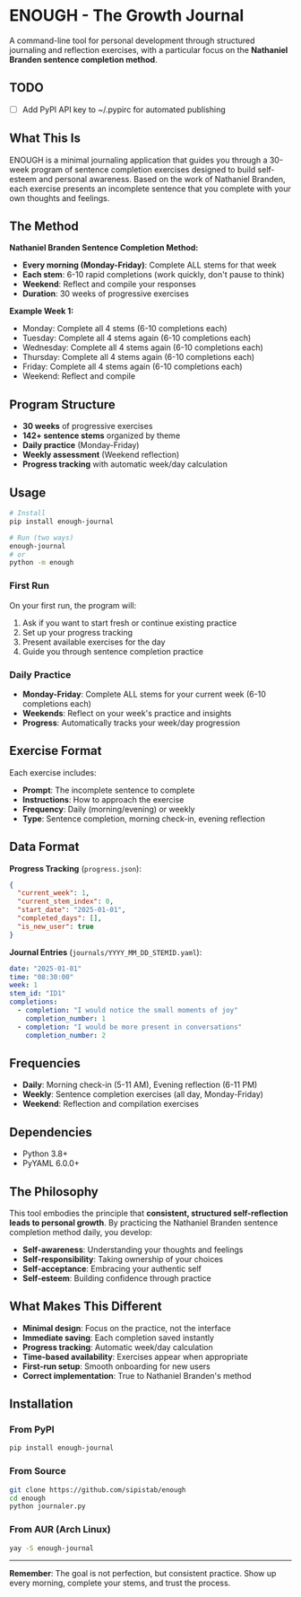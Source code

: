 

# ENOUGH - The Growth Journal

A command-line tool for personal development through structured journaling and reflection exercises, with a particular focus on the **Nathaniel Branden sentence completion method**.

## TODO
- [ ] Add PyPI API key to ~/.pypirc for automated publishing

## What This Is

ENOUGH is a minimal journaling application that guides you through a 30-week program of sentence completion exercises designed to build self-esteem and personal awareness. Based on the work of Nathaniel Branden, each exercise presents an incomplete sentence that you complete with your own thoughts and feelings.

## The Method

**Nathaniel Branden Sentence Completion Method:**
- **Every morning (Monday-Friday)**: Complete ALL stems for that week
- **Each stem**: 6-10 rapid completions (work quickly, don't pause to think)
- **Weekend**: Reflect and compile your responses
- **Duration**: 30 weeks of progressive exercises

**Example Week 1:**
- Monday: Complete all 4 stems (6-10 completions each)
- Tuesday: Complete all 4 stems again (6-10 completions each)
- Wednesday: Complete all 4 stems again (6-10 completions each)
- Thursday: Complete all 4 stems again (6-10 completions each)
- Friday: Complete all 4 stems again (6-10 completions each)
- Weekend: Reflect and compile

## Program Structure

- **30 weeks** of progressive exercises
- **142+ sentence stems** organized by theme
- **Daily practice** (Monday-Friday)
- **Weekly assessment** (Weekend reflection)
- **Progress tracking** with automatic week/day calculation

## Usage

```bash
# Install
pip install enough-journal

# Run (two ways)
enough-journal
# or
python -m enough
```

### First Run

On your first run, the program will:
1. Ask if you want to start fresh or continue existing practice
2. Set up your progress tracking
3. Present available exercises for the day
4. Guide you through sentence completion practice

### Daily Practice

- **Monday-Friday**: Complete ALL stems for your current week (6-10 completions each)
- **Weekends**: Reflect on your week's practice and insights
- **Progress**: Automatically tracks your week/day progression

## Exercise Format

Each exercise includes:
- **Prompt**: The incomplete sentence to complete
- **Instructions**: How to approach the exercise
- **Frequency**: Daily (morning/evening) or weekly
- **Type**: Sentence completion, morning check-in, evening reflection

## Data Format

**Progress Tracking** (`progress.json`):
```json
{
  "current_week": 1,
  "current_stem_index": 0,
  "start_date": "2025-01-01",
  "completed_days": [],
  "is_new_user": true
}
```

**Journal Entries** (`journals/YYYY_MM_DD_STEMID.yaml`):
```yaml
date: "2025-01-01"
time: "08:30:00"
week: 1
stem_id: "ID1"
completions:
  - completion: "I would notice the small moments of joy"
    completion_number: 1
  - completion: "I would be more present in conversations"
    completion_number: 2
```

## Frequencies

- **Daily**: Morning check-in (5-11 AM), Evening reflection (6-11 PM)
- **Weekly**: Sentence completion exercises (all day, Monday-Friday)
- **Weekend**: Reflection and compilation exercises

## Dependencies

- Python 3.8+
- PyYAML 6.0.0+

## The Philosophy

This tool embodies the principle that **consistent, structured self-reflection leads to personal growth**. By practicing the Nathaniel Branden sentence completion method daily, you develop:

- **Self-awareness**: Understanding your thoughts and feelings
- **Self-responsibility**: Taking ownership of your choices
- **Self-acceptance**: Embracing your authentic self
- **Self-esteem**: Building confidence through practice

## What Makes This Different

- **Minimal design**: Focus on the practice, not the interface
- **Immediate saving**: Each completion saved instantly
- **Progress tracking**: Automatic week/day calculation
- **Time-based availability**: Exercises appear when appropriate
- **First-run setup**: Smooth onboarding for new users
- **Correct implementation**: True to Nathaniel Branden's method

## Installation

### From PyPI
```bash
pip install enough-journal
```

### From Source
```bash
git clone https://github.com/sipistab/enough
cd enough
python journaler.py
```

### From AUR (Arch Linux)
```bash
yay -S enough-journal
```

---

**Remember**: The goal is not perfection, but consistent practice. Show up every morning, complete your stems, and trust the process. 